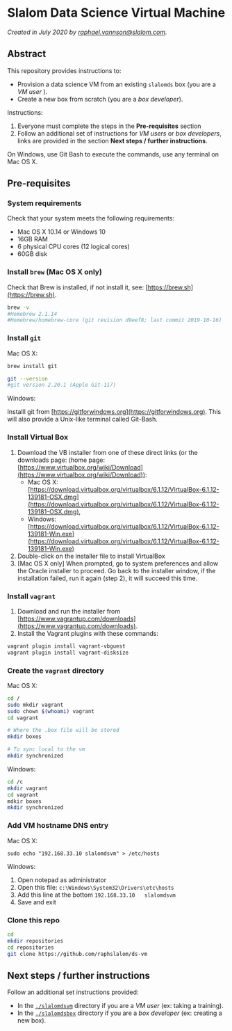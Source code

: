 # Slalom Data Science Virtual Machine

_Created in July 2020 by [raphael.vannson@slalom.com](mailto:raphael.vannson@slalom.com?subject=[Data%20Science%20VM])._




## Abstract

This repository provides instructions to:

 * Provision a data science VM from an existing `slalomds` box (you are a _VM user_ ).
 * Create a new box from scratch (you are a _box developer_).


Instructions:

 1. Everyone must complete the steps in the **Pre-requisites** section
 2. Follow an additional set of instructions for *VM users* or *box developers*,  links are provided in the section **Next steps / further instructions**.


On Windows, use Git Bash to execute the commands, use any terminal on Mac OS X.



## Pre-requisites


### System requirements
Check that your system meets the following requirements:

 * Mac OS X 10.14 or Windows 10
 * 16GB RAM
 * 6 physical CPU cores (12 logical  cores)
 * 60GB disk



### Install `brew` (Mac OS X only)

Check that Brew is installed, if not install it, see: [https://brew.sh](https://brew.sh).

```bash
brew -v
#Homebrew 2.1.14
#Homebrew/homebrew-core (git revision d9eef8; last commit 2019-10-16)
```


### Install `git`

Mac OS X:

```bash
brew install git

git --version
#git version 2.20.1 (Apple Git-117)
```

Windows:

Installl git from [https://gitforwindows.org](https://gitforwindows.org).
This will also provide a Unix-like terminal called Git-Bash.



### Install Virtual Box

 1. Download the VB installer from one of these direct links (or the downloads page: (home page: [https://www.virtualbox.org/wiki/Download](https://www.virtualbox.org/wiki/Download)): 
    * Mac OS X: [https://download.virtualbox.org/virtualbox/6.1.12/VirtualBox-6.1.12-139181-OSX.dmg](https://download.virtualbox.org/virtualbox/6.1.12/VirtualBox-6.1.12-139181-OSX.dmg),
    * Windows: [https://download.virtualbox.org/virtualbox/6.1.12/VirtualBox-6.1.12-139181-Win.exe](https://download.virtualbox.org/virtualbox/6.1.12/VirtualBox-6.1.12-139181-Win.exe)
 2. Double-click on the installer file to install VirtualBox
 3. [Mac OS X only] When prompted, go  to system preferences and allow the Oracle installer to proceed. Go back to the installer window, if the installation failed, run it again (step 2), it will succeed this time.




### Install `vagrant`
 
 1. Download and run the installer from [https://www.vagrantup.com/downloads](https://www.vagrantup.com/downloads).
 2. Install the Vagrant plugins with these commands:

```bash
vagrant plugin install vagrant-vbguest
vagrant plugin install vagrant-disksize
```



### Create the `vagrant` directory

Mac OS X:

```bash
cd /
sudo mkdir vagrant
sudo chown $(whoami) vagrant
cd vagrant

# Where the .box file will be stored
mkdir boxes

# To sync local to the vm
mkdir synchronized
```


Windows:

```bash
cd /c
mkdir vagrant
cd vagrant
mdkir boxes
mkdir synchronized
```



### Add VM hostname DNS entry

Mac OS X:

```
sudo echo "192.168.33.10 slalomdsvm" > /etc/hosts
```


Windows:


1. Open notepad as administrator
2. Open this file: `c:\Windows\System32\Drivers\etc\hosts`
3. Add this line at the bottom `192.168.33.10	slalomdsvm`
4. Save and exit



### Clone this repo

```bash
cd
mkdir repositories
cd repositories
git clone https://github.com/raphslalom/ds-vm
```


## Next steps / further instructions

Follow an additional set instructions provided:

  * In the [`./slalomdsvm`](./slalomdsvm) directory if you are a _VM  user_ (ex: taking a training).
  * In the [`./slalomdsbox`](./slalomdsbox) directory if you are a _box developer_ (ex: creating a new box).
